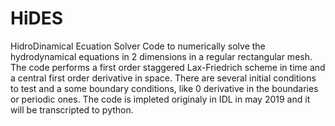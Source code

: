 # HiDES
HidroDinamical Ecuation Solver
Code to numerically solve the hydrodynamical equations in 2 dimensions in a regular rectangular mesh. 
The code performs a first order staggered Lax-Friedrich scheme in time and a central first order derivative in space. 
There are several initial conditions to test and a some boundary conditions, like 0 derivative in the boundaries or periodic ones.
The code is impleted originaly in IDL in may 2019 and it will be transcripted to python.

